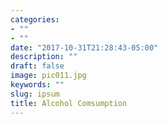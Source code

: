 ```yaml
---
categories:
- ""
- ""
date: "2017-10-31T21:28:43-05:00"
description: ""
draft: false
image: pic011.jpg
keywords: ""
slug: ipsum
title: Alcohol Comsumption
---
```

